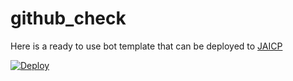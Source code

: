 
# github_check
Here is a ready to use bot template that can be deployed to [JAICP](https://test15.gw.test-ai.net/project-create/jaicp/external)

[![Deploy](https://just-ai.com/img/deploy-to-jaicp.svg)](https://test15.gw.test-ai.net/project-create/jaicp/external)
